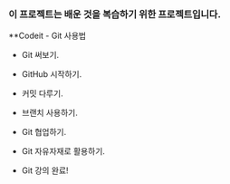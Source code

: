 ### 이 프로젝트는 배운 것을 복습하기 위한 프로젝트입니다.
**Codeit - Git 사용법
- Git 써보기.
- GitHub 시작하기.
- 커밋 다루기.
- 브랜치 사용하기.
- Git 협업하기.
- Git 자유자재로 활용하기.

- Git 강의 완료!
